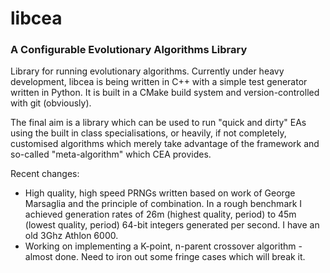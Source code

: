 # libcea

### A Configurable Evolutionary Algorithms Library

Library for running evolutionary algorithms. Currently under heavy development, libcea is being written in C++ with a simple test generator written in Python. It is built in a CMake build system and version-controlled with git (obviously).

The final aim is a library which can be used to run "quick and dirty" EAs using the built in class specialisations, or heavily, if not completely, customised algorithms which merely take advantage of the framework and so-called "meta-algorithm" which CEA provides.

Recent changes:

+ High quality, high speed PRNGs written based on work of George Marsaglia and the principle of combination. In a rough benchmark I achieved generation rates of 26m (highest quality, period) to 45m (lowest quality, period) 64-bit integers generated per second. I have an old 3Ghz Athlon 6000.
+ Working on implementing a K-point, n-parent crossover algorithm - almost done. Need to iron out some fringe cases which will break it.

